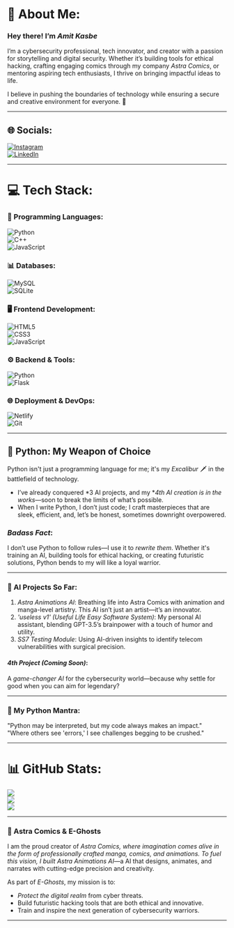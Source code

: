 # 💫 About Me:
### Hey there! I’m *Amit Kasbe*  
I’m a cybersecurity professional, tech innovator, and creator with a passion for storytelling and digital security. Whether it’s building tools for ethical hacking, crafting engaging comics through my company *Astra Comics*, or mentoring aspiring tech enthusiasts, I thrive on bringing impactful ideas to life.  

I believe in pushing the boundaries of technology while ensuring a secure and creative environment for everyone. 🚀  

---

## 🌐 Socials:
[![Instagram](https://img.shields.io/badge/Instagram-%23E4405F.svg?logo=Instagram&logoColor=white)](https://instagram.com/amit_kasbe_23)  
[![LinkedIn](https://img.shields.io/badge/LinkedIn-%230077B5.svg?logo=linkedin&logoColor=white)](https://www.linkedin.com/in/amit-kasbe-a85896235/)

---

# 💻 Tech Stack:  
### 🚀 Programming Languages:  
![Python](https://img.shields.io/badge/Python-%2314354C.svg?style=flat&logo=python&logoColor=%23FFDD54)  
![C++](https://img.shields.io/badge/C%2B%2B-%2300599C.svg?style=flat&logo=c%2B%2B&logoColor=white)  
![JavaScript](https://img.shields.io/badge/JavaScript-%23F7DF1E.svg?style=flat&logo=javascript&logoColor=%23000000)  

### 📊 Databases:  
![MySQL](https://img.shields.io/badge/MySQL-%234479A1.svg?style=flat&logo=mysql&logoColor=white)  
![SQLite](https://img.shields.io/badge/SQLite-%2307405e.svg?style=flat&logo=sqlite&logoColor=white)  

### 🖥 Frontend Development:  
![HTML5](https://img.shields.io/badge/HTML5-%23E34F26.svg?style=flat&logo=html5&logoColor=white)  
![CSS3](https://img.shields.io/badge/CSS3-%231572B6.svg?style=flat&logo=css3&logoColor=white)  
![JavaScript](https://img.shields.io/badge/JavaScript-%23323330.svg?style=flat&logo=javascript&logoColor=%23F7DF1E)  

### ⚙ Backend & Tools:  
![Python](https://img.shields.io/badge/Python-%2314354C.svg?style=flat&logo=python&logoColor=%23FFDD54)  
![Flask](https://img.shields.io/badge/Flask-%23000.svg?style=flat&logo=flask&logoColor=white)   

### 🌐 Deployment & DevOps:  
![Netlify](https://img.shields.io/badge/Netlify-%2300C7B7.svg?style=flat&logo=netlify&logoColor=white)   
![Git](https://img.shields.io/badge/Git-%23F05033.svg?style=flat&logo=git&logoColor=white)  


---

## 🐍 Python: My Weapon of Choice  
Python isn't just a programming language for me; it's my *Excalibur* 🗡 in the battlefield of technology.  
- I’ve already conquered *3 AI projects, and my **4th AI creation is in the works*—soon to break the limits of what’s possible.  
- When I write Python, I don’t just code; I craft masterpieces that are sleek, efficient, and, let’s be honest, sometimes downright overpowered.  

### *Badass Fact*:  
I don’t use Python to follow rules—I use it to *rewrite them*. Whether it's training an AI, building tools for ethical hacking, or creating futuristic solutions, Python bends to my will like a loyal warrior.  

---

### 🤖 AI Projects So Far:  
1. *Astra Animations AI*: Breathing life into Astra Comics with animation and manga-level artistry. This AI isn’t just an artist—it’s an innovator.  
2. *'useless v1' (Useful Life Easy Software System)*: My personal AI assistant, blending GPT-3.5’s brainpower with a touch of humor and utility.  
3. *SS7 Testing Module*: Using AI-driven insights to identify telecom vulnerabilities with surgical precision.  

#### *4th Project (Coming Soon)*:  
A *game-changer AI* for the cybersecurity world—because why settle for good when you can aim for legendary?  

---

### 💬 My Python Mantra:  
"Python may be interpreted, but my code always makes an impact."  
"Where others see 'errors,' I see challenges begging to be crushed."  

---

# 📊 GitHub Stats:
![](https://github-readme-stats.vercel.app/api?username=Lucifer-0217&theme=dark&hide_border=false&include_all_commits=false&count_private=false)<br/>
![](https://github-readme-streak-stats.herokuapp.com/?user=Lucifer-0217&theme=dark&hide_border=false)<br/>
![](https://github-readme-stats.vercel.app/api/top-langs/?username=Lucifer-0217&theme=dark&hide_border=false&include_all_commits=false&count_private=false&layout=compact)  

---

### 🚀 Astra Comics & E-Ghosts  
I am the proud creator of *Astra Comics, where imagination comes alive in the form of professionally crafted manga, comics, and animations. To fuel this vision, I built* *Astra Animations AI*—a AI that designs, animates, and narrates with cutting-edge precision and creativity.  

As part of *E-Ghosts*, my mission is to:  
- *Protect the digital realm* from cyber threats.  
- Build futuristic hacking tools that are both ethical and innovative.  
- Train and inspire the next generation of cybersecurity warriors.  

---

<!-- Proudly created with GPRM ( https://gprm.itsvg.in ) -->
